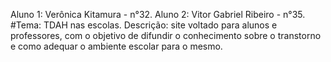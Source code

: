 Aluno 1: Verônica Kitamura - n°32.
Aluno 2: Vitor Gabriel Ribeiro - n°35.
#Tema: TDAH nas escolas.
Descrição: site voltado para alunos e professores, com o objetivo de difundir o conhecimento sobre o transtorno e como adequar o ambiente escolar para o mesmo.
